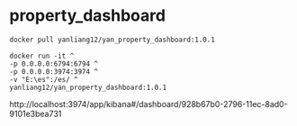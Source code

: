# property_dashboard

```bash
docker pull yanliang12/yan_property_dashboard:1.0.1
```

```
docker run -it ^
-p 0.0.0.0:6794:6794 ^
-p 0.0.0.0:3974:3974 ^
-v "E:\es":/es/ ^
yanliang12/yan_property_dashboard:1.0.1 
```

http://localhost:3974/app/kibana#/dashboard/928b67b0-2796-11ec-8ad0-9101e3bea731
